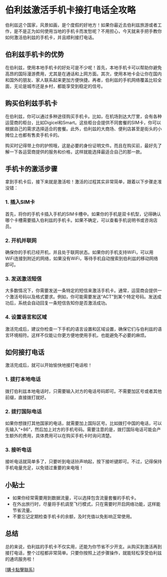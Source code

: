 # 伯利兹激活手机卡接打电话全攻略

伯利兹这个国家，风景如画，是个度假的好地方！如果你最近去伯利兹旅游或者工作，是不是正为如何使用当地的手机卡而发愁呢？不用担心，今天就来手把手教你如何激活伯利兹的手机卡，并且顺利接打电话。

## 伯利兹手机卡的优势

在伯利兹，使用本地手机卡的好处可是不少呢！首先，本地手机卡可以帮助你避免高昂的国际漫游费用，尤其是在通话和上网方面。其次，使用本地卡会让你在国内和国外的朋友、家人联系起来更加方便快捷。再者，伯利兹的手机网络覆盖比较全面，无论是城市还是乡村，都能享受到稳定的信号。

## 购买伯利兹手机卡

在伯利兹，你可以通过多种途径购买手机卡。比如，在机场到达大厅里，会有各种运营商的柜台，比如Digicel和Smart。这些柜台会提供不同套餐的SIM卡，你可以根据自己的需求选择适合的套餐。此外，伯利兹的大商场、便利店甚至是街头的小摊位上也都有售卖手机卡的。

购买时记得带上你的护照哦，这是必要的身份证明文件。而且在购买前，最好先了解一下各运营商提供的服务和价格，这样就能选择最适合自己的那一款。

## 手机卡的激活步骤

拿到手机卡后，接下来就是激活啦！激活的过程其实非常简单，跟着以下步骤走准没错：

### 1. 插入SIM卡
首先，将你的手机卡插入手机的SIM卡槽中。如果你的手机是双卡机型，记得确认哪个卡槽需要插入伯利兹的手机卡。如果不确定，可以查看手机说明书或咨询店员。

### 2. 开机并联网
确保你的手机已经开机，并且处于联网状态。如果你的手机支持WiFi，可以用WiFi连接到附近的网络，如果没有WiFi，等待手机自动搜索到伯利兹的移动网络即可。

### 3. 发送激活短信
大多数情况下，你需要发送一条特定的短信来激活手机卡。通常，运营商会提供一个激活号码以及格式要求。例如，你可能需要发送“ACT”到某个特定号码。发送成功后，系统会自动回复一条短信告知你是否激活成功。

### 4. 设置语言和区域
激活完成后，建议你检查一下手机的语言设置和区域设置，确保它们与伯利兹的语言环境相符。这样不仅能让你更方便地使用手机，也能避免不必要的麻烦。

## 如何接打电话

激活完成后，就可以开始愉快地接打电话啦！

### 1. 拨打本地电话
拨打伯利兹本地电话时，只需要输入对方的电话号码即可。不需要加区号或者其他前缀，直接拨打就好。

### 2. 拨打国际电话
如果你想拨打其他国家的电话，就需要加上国际区号。比如拨打中国的电话，可以先输入“+86”，然后加上对方的手机号码。需要注意的是，拨打国际电话可能会产生额外的费用，具体费用可以在购买手机卡时询问清楚。

### 3. 接听电话
接听电话就简单多了，只要听到电话铃声响起，按下接听键即可。不过，记得保持手机电量充足，以免错过重要的来电哦！

## 小贴士

- 如果你经常需要用到数据流量，可以选择包含流量套餐的手机卡。
- 在外出旅行时，尽量将手机调至飞行模式，只在需要时开启网络功能，这样能节省流量。
- 不要忘记定期检查手机卡的余额，及时充值以免影响正常使用。

## 总结

总的来说，伯利兹的手机卡不仅实用，还能为你节省不少开支。从购买到激活再到接打电话，整个过程都非常简单。只要你按照上述步骤操作，就能轻松享受伯利兹的通讯服务啦！

[[購卡點擊聯系](https://t.me/s/esim1088)]
